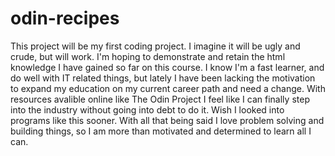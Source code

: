 # odin-recipes
This project will be my first coding project.
I imagine it will be ugly and crude, but will work.
I'm hoping to demonstrate and retain the html knowledge I have gained so far on this course.
I know I'm a fast learner, and do well with IT related things, but lately I have been lacking the motivation to expand my education on my current career path and need a change. With resources avalible online like The Odin Project I feel like I can finally step into the industry without going into debt to do it. Wish I looked into programs like this sooner.
With all that being said I love problem solving and building things, so I am more than motivated and determined to learn all I can.